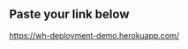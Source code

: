 ## Paste your link below
https://wh-deployment-demo.herokuapp.com/


<!-- TRELLO LINK
https://trello.com/b/oo8W0HlQ/week6-assessment-testing -->